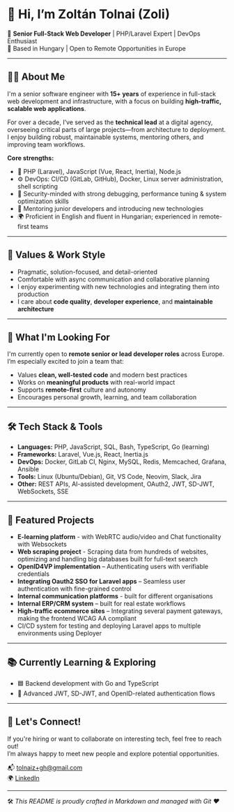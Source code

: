 # 👋 Hi, I’m Zoltán Tolnai (Zoli)

🎯 **Senior Full-Stack Web Developer** | PHP/Laravel Expert | DevOps Enthusiast  
📍 Based in Hungary | Open to Remote Opportunities in Europe  

---

## 👨‍💻 About Me

I'm a senior software engineer with **15+ years** of experience in full-stack web development and infrastructure, with a focus on building **high-traffic, scalable web applications**.

For over a decade, I’ve served as the **technical lead** at a digital agency, overseeing critical parts of large projects—from architecture to deployment. I enjoy building robust, maintainable systems, mentoring others, and improving team workflows.

**Core strengths:**

- 🐘 PHP (Laravel), JavaScript (Vue, React, Inertia), Node.js  
- ⚙️ DevOps: CI/CD (GitLab, GitHub), Docker, Linux server administration, shell scripting  
- 🔐 Security-minded with strong debugging, performance tuning & system optimization skills  
- 🧠 Mentoring junior developers and introducing new technologies  
- 🌍 Proficient in English and fluent in Hungarian; experienced in remote-first teams

---

## 🧭 Values & Work Style

- Pragmatic, solution-focused, and detail-oriented  
- Comfortable with async communication and collaborative planning  
- I enjoy experimenting with new technologies and integrating them into production  
- I care about **code quality**, **developer experience**, and **maintainable architecture**

---

## 🚀 What I'm Looking For

I'm currently open to **remote senior or lead developer roles** across Europe.  
I’m especially excited to join a team that:

- Values **clean, well-tested code** and modern best practices  
- Works on **meaningful products** with real-world impact  
- Supports **remote-first** culture and autonomy  
- Encourages personal growth, learning, and team collaboration

---

## 🛠️ Tech Stack & Tools

- **Languages:** PHP, JavaScript, SQL, Bash, TypeScript, Go (learning)  
- **Frameworks:** Laravel, Vue.js, React, Inertia.js  
- **DevOps:** Docker, GitLab CI, Nginx, MySQL, Redis, Memcached, Grafana, Ansible  
- **Tools:** Linux (Ubuntu/Debian), Git, VS Code, Neovim, Slack, Jira  
- **Other:** REST APIs, AI-assisted development, OAuth2, JWT, SD-JWT, WebSockets, SSE

---

## 📌 Featured Projects

- **E-learning platform** - with WebRTC audio/video and Chat functionality with Websockets
- **Web scraping project** - Scraping data from hundreds of websites, optimizing and handling big databases built for full-text search  
- **OpenID4VP implementation** – Authenticating users with verifiable credentials  
- **Integrating Oauth2 SSO for Laravel apps** – Seamless user authentication with fine-grained control  
- **Internal communication platforms** - built for different organisations  
- **Internal ERP/CRM system** – built for real estate workflows  
- **High-traffic ecommerce sites** – Integrating several payment gateways, making the frontend WCAG AA compliant
- CI/CD system for testing and deploying Laravel apps to multiple environments using Deployer

---

## 📚 Currently Learning & Exploring

- 🟦 Backend development with Go and TypeScript
- 🔐 Advanced JWT, SD-JWT, and OpenID-related authentication flows  

---

## 🤝 Let's Connect!

If you're hiring or want to collaborate on interesting tech, feel free to reach out!  
I’m always happy to meet new people and explore potential opportunities.

📬 [tolnaiz+gh@gmail.com](mailto:tolnaiz+gh@gmail.com)  
🌍 [LinkedIn](https://www.linkedin.com/in/tolnaiz)

---

🛠️ _This README is proudly crafted in Markdown and managed with Git ❤️_
 
